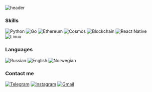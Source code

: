 ![header](https://capsule-render.vercel.app/api?type=wave&color=gradient&height=200&text=Welcome!&fontSize=70)


### Skills
![Python](https://img.shields.io/badge/Python-41454A?style=for-the-badge&logo=Python&logoColor=white)
![Go](https://img.shields.io/badge/Go-41454A?style=for-the-badge&logo=Go&logoColor=white)
![Ethereum](https://img.shields.io/badge/Ethereum-41454A?style=for-the-badge&logo=Ethereum&logoColor=white)
![Cosmos](https://img.shields.io/badge/Cosmos-41454A?style=for-the-badge&logo=ATOM&logoColor=white)
![Blockchain](https://img.shields.io/badge/Blockchain-41454A?style=for-the-badge&logo=Chainlink&logoColor=white)
![React Native](https://img.shields.io/badge/React_Native-41454A?style=for-the-badge&logo=React&logoColor=white)
![Linux](https://img.shields.io/badge/Linux-41454A?style=for-the-badge&logo=Linux&logoColor=white)

### Languages
![Russian](https://img.shields.io/badge/Russian-Native-blue)
![English](https://img.shields.io/badge/English-Intermediate-blue)
![Norwegian](https://img.shields.io/badge/Norwegian-Base-blue)

### Contact me
[![Telegram](https://img.shields.io/badge/Telegram-2F8CBB?style=for-the-badge&logo=Telegram&logoColor=white)](https://t.me/zovenor)
[![Instagram](https://img.shields.io/badge/Instagram-E4405F?style=for-the-badge&logo=Instagram&logoColor=white)](https://www.instagram.com/zovenorrr/)
[![Gmail](https://img.shields.io/badge/Gmail-F08705?style=for-the-badge&logo=Gmail&logoColor=white)](mailto:zovenor@gmail.com)
